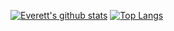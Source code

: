 
[![Everett's github stats](https://github-readme-stats.vercel.app/api?username=ecbadeaux)](https://github.com/anuraghazra/github-readme-stats)
[![Top Langs](https://github-readme-stats.vercel.app/api/top-langs/?username=ecbadeaux&layout=compact)](https://github.com/anuraghazra/github-readme-stats)